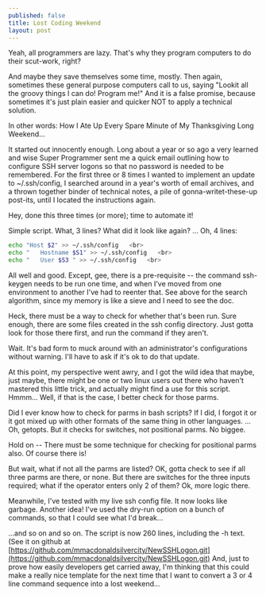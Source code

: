 ```yaml
---
published: false
title: Lost Coding Weekend
layout: post
---
```

	
Yeah, all programmers are lazy.  That's why they program computers to do their scut-work, right?

And maybe they save themselves some time, mostly.  Then again, sometimes these general purpose computers call to us, saying "Lookit all the groovy things I can do!  Program me!"  And it is a false promise, because sometimes it's just plain easier and quicker NOT to apply a technical solution.

In other words:  How I Ate Up Every Spare Minute of My Thanksgiving Long Weekend...

It started out innocently enough.  Long about a year or so ago a very learned and wise Super Programmer sent me a quick email outlining how to configure SSH server logons so that no password is needed to be remembered.  For the first three or 8 times I wanted to implement an update to ~/.ssh/config, I searched around in a year's worth of email archives, and a thrown together binder of technical notes, a pile of gonna-writet-these-up post-its, until I located the instructions again.  

Hey, done this three times (or more); time to automate it!

Simple script.  What, 3 lines?  What did it look like again? ... Oh, 4 lines:

```bash
echo "Host $2" >> ~/.ssh/config   <br>
echo "   Hostname $S1" >> ~/.ssh/config   <br>
echo "   User $S3 " >> ~/.ssh/config   <br>
```


All well and good.  Except, gee, there is a pre-requisite -- the command ssh-keygen needs to be run one time, and when I've moved from one environment to another I've had to reenter that.  See above for the search algorithm, since my memory is like a sieve and I need to see the doc.

Heck, there must be a way to check for whether that's been run.  Sure enough, there are some files created in the ssh config directory.  Just gotta look for those there first, and run the command if they aren't.

Wait.  It's bad form to muck around with an administrator's configurations without warning.  I'll have to ask if it's ok to do that update.

At this point, my perspective went awry, and I got the wild idea that maybe, just maybe, there might be one or two linux users out there who haven't mastered this little trick, and actually might find a use for this script.  Hmmm... Well, if that is the case, I better check for those parms.

Did I ever know how to check for parms in bash scripts?  If I did, I forgot it or it got mixed up with other formats of the same thing in other languages.  ... Oh, getopts.  But it checks for switches, not positional parms.  No biggee.

Hold on -- There must be some technique for checking for positional parms also.  Of course there is! 

But wait, what if not all the parms are listed?  OK, gotta check to see if all three parms are there, or none.  But there are switches for the three inputs required; what if the operator enters only 2 of them?  Ok, more logic there.</p>

Meanwhile, I've tested with my live ssh config file.  It now looks like garbage.  Another idea!  I've used the dry-run option on a bunch of commands, so that I could see what I'd break...

...and so on and so on.  The script is now 260 lines, including the -h text.  (See it on github at [https://github.com/mmacdonaldsilvercity/NewSSHLogon.git](https://github.com/mmacdonaldsilvercity/NewSSHLogon.git) And, just to prove how easily developers get carried away, I'm thinking that this could make a really nice template for the next time that I want to convert a 3 or 4 line command sequence into a lost weekend...



	
